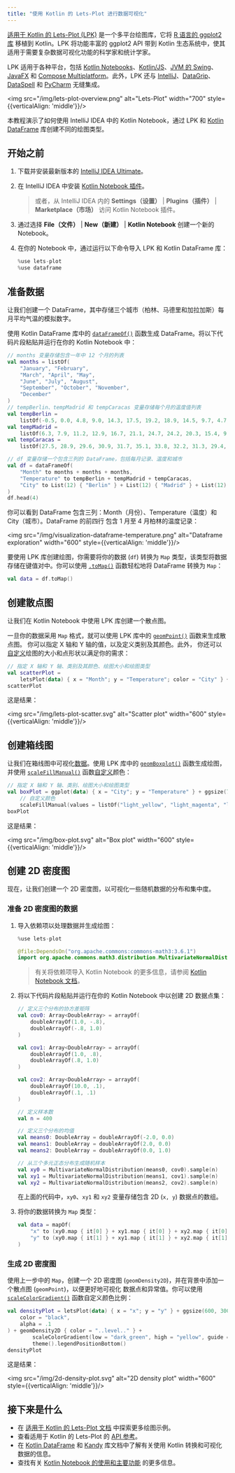 ```yaml
---
title: "使用 Kotlin 的 Lets-Plot 进行数据可视化"
---
```

[适用于 Kotlin 的 Lets-Plot (LPK)](https://lets-plot.org/kotlin/get-started.html) 是一个多平台绘图库，它将 [R 语言的 ggplot2 库](https://ggplot2.tidyverse.org/) 移植到 Kotlin。LPK 将功能丰富的 ggplot2 API 带到 Kotlin 生态系统中，使其适用于需要复杂数据可视化功能的科学家和统计学家。

LPK 适用于各种平台，包括 [Kotlin Notebooks](data-analysis-overview#notebooks)、[Kotlin/JS](js-overview)、[JVM 的 Swing](https://docs.oracle.com/javase/8/docs/technotes/guides/swing/)、[JavaFX](https://openjfx.io/) 和 [Compose Multiplatform](https://www.jetbrains.com/lp/compose-multiplatform/)。此外，LPK 还与 [IntelliJ](https://www.jetbrains.com/idea/)、[DataGrip](https://www.jetbrains.com/datagrip/)、[DataSpell](https://www.jetbrains.com/dataspell/) 和 [PyCharm](https://www.jetbrains.com/pycharm/) 无缝集成。

<img src="/img/lets-plot-overview.png" alt="Lets-Plot" width="700" style={{verticalAlign: 'middle'}}/>

本教程演示了如何使用 IntelliJ IDEA 中的 Kotlin Notebook，通过 LPK 和 [Kotlin DataFrame](https://kotlin.github.io/dataframe/gettingstarted.html) 库创建不同的绘图类型。

## 开始之前

1. 下载并安装最新版本的 [IntelliJ IDEA Ultimate](https://www.jetbrains.com/idea/download/?section=mac)。
2. 在 IntelliJ IDEA 中安装 [Kotlin Notebook 插件](https://plugins.jetbrains.com/plugin/16340-kotlin-notebook)。

   > 或者，从 IntelliJ IDEA 内的 **Settings（设置）** | **Plugins（插件）** | **Marketplace（市场）** 访问 Kotlin Notebook 插件。
   >
   

3. 通过选择 **File（文件）** | **New（新建）** | **Kotlin Notebook** 创建一个新的 Notebook。
4. 在你的 Notebook 中，通过运行以下命令导入 LPK 和 Kotlin DataFrame 库：

    ```kotlin
    %use lets-plot
    %use dataframe
    ```

## 准备数据

让我们创建一个 DataFrame，其中存储三个城市（柏林、马德里和加拉加斯）每月平均气温的模拟数字。

使用 Kotlin DataFrame 库中的 [`dataFrameOf()`](https://kotlin.github.io/dataframe/createdataframe.html#dataframeof) 函数生成 DataFrame。将以下代码片段粘贴并运行在你的 Kotlin Notebook 中：

```kotlin
// months 变量存储包含一年中 12 个月的列表
val months = listOf(
    "January", "February",
    "March", "April", "May",
    "June", "July", "August",
    "September", "October", "November",
    "December"
)
// tempBerlin、tempMadrid 和 tempCaracas 变量存储每个月的温度值列表
val tempBerlin =
    listOf(-0.5, 0.0, 4.8, 9.0, 14.3, 17.5, 19.2, 18.9, 14.5, 9.7, 4.7, 1.0)
val tempMadrid =
    listOf(6.3, 7.9, 11.2, 12.9, 16.7, 21.1, 24.7, 24.2, 20.3, 15.4, 9.9, 6.6)
val tempCaracas =
    listOf(27.5, 28.9, 29.6, 30.9, 31.7, 35.1, 33.8, 32.2, 31.3, 29.4, 28.9, 27.6)

// df 变量存储一个包含三列的 DataFrame，包括每月记录、温度和城市
val df = dataFrameOf(
    "Month" to months + months + months,
    "Temperature" to tempBerlin + tempMadrid + tempCaracas,
    "City" to List(12) { "Berlin" } + List(12) { "Madrid" } + List(12) { "Caracas" }
)
df.head(4)
```

你可以看到 DataFrame 包含三列：Month（月份）、Temperature（温度）和 City（城市）。DataFrame 的前四行
包含 1 月至 4 月柏林的温度记录：

<img src="/img/visualization-dataframe-temperature.png" alt="Dataframe exploration" width="600" style={{verticalAlign: 'middle'}}/>

要使用 LPK 库创建绘图，你需要将你的数据 (`df`) 转换为 `Map` 类型，该类型将数据存储在键值对中。你可以使用 [`.toMap()`](https://kotlinlang.org/api/latest/jvm/stdlib/kotlin.collections/to-map.html) 函数轻松地将 DataFrame 转换为 `Map`：

```kotlin
val data = df.toMap()
```

## 创建散点图

让我们在 Kotlin Notebook 中使用 LPK 库创建一个散点图。

一旦你的数据采用 `Map` 格式，就可以使用 LPK 库中的 [`geomPoint()`](https://lets-plot.org/kotlin/api-reference/-lets--plot--kotlin/org.jetbrains.letsPlot.geom/geom-point/index.html) 函数来生成散点图。
你可以指定 X 轴和 Y 轴的值，以及定义类别及其颜色。此外，
你还可以[自定义](https://lets-plot.org/kotlin/aesthetics.html#point-shapes)绘图的大小和点形状以满足你的需求：

```kotlin
// 指定 X 轴和 Y 轴、类别及其颜色、绘图大小和绘图类型
val scatterPlot =
    letsPlot(data) { x = "Month"; y = "Temperature"; color = "City" } + ggsize(600, 500) + geomPoint(shape = 15)
scatterPlot
```

这是结果：

<img src="/img/lets-plot-scatter.svg" alt="Scatter plot" width="600" style={{verticalAlign: 'middle'}}/>

## 创建箱线图

让我们在箱线图中可视化[数据](#prepare-the-data)。使用 LPK 库中的 [`geomBoxplot()`](https://lets-plot.org/kotlin/api-reference/-lets--plot--kotlin/org.jetbrains.letsPlot.geom/geom-boxplot.html)
函数生成绘图，并使用 [`scaleFillManual()`](https://lets-plot.org/kotlin/api-reference/-lets--plot--kotlin/org.jetbrains.letsPlot.scale/scale-fill-manual.html) 函数[自定义](https://lets-plot.org/kotlin/aesthetics.html#point-shapes)颜色：

```kotlin
// 指定 X 轴和 Y 轴、类别、绘图大小和绘图类型
val boxPlot = ggplot(data) { x = "City"; y = "Temperature" } + ggsize(700, 500) + geomBoxplot { fill = "City" } +
    // 自定义颜色        
    scaleFillManual(values = listOf("light_yellow", "light_magenta", "light_green"))
boxPlot
```

这是结果：

<img src="/img/box-plot.svg" alt="Box plot" width="600" style={{verticalAlign: 'middle'}}/>

## 创建 2D 密度图

现在，让我们创建一个 2D 密度图，以可视化一些随机数据的分布和集中度。

### 准备 2D 密度图的数据

1. 导入依赖项以处理数据并生成绘图：

   ```kotlin
   %use lets-plot

   @file:DependsOn("org.apache.commons:commons-math3:3.6.1")
   import org.apache.commons.math3.distribution.MultivariateNormalDistribution
   ```

   > 有关将依赖项导入 Kotlin Notebook 的更多信息，请参阅 [Kotlin Notebook 文档](https://www.jetbrains.com/help/idea/kotlin-notebook.html#add-dependencies)。
   > 

2. 将以下代码片段粘贴并运行在你的 Kotlin Notebook 中以创建 2D 数据点集：

   ```kotlin
   // 定义三个分布的协方差矩阵
   val cov0: Array<DoubleArray> = arrayOf(
       doubleArrayOf(1.0, -.8),
       doubleArrayOf(-.8, 1.0)
   )
   
   val cov1: Array<DoubleArray> = arrayOf(
       doubleArrayOf(1.0, .8),
       doubleArrayOf(.8, 1.0)
   )
   
   val cov2: Array<DoubleArray> = arrayOf(
       doubleArrayOf(10.0, .1),
       doubleArrayOf(.1, .1)
   )
   
   // 定义样本数
   val n = 400
   
   // 定义三个分布的均值
   val means0: DoubleArray = doubleArrayOf(-2.0, 0.0)
   val means1: DoubleArray = doubleArrayOf(2.0, 0.0)
   val means2: DoubleArray = doubleArrayOf(0.0, 1.0)
   
   // 从三个多元正态分布生成随机样本
   val xy0 = MultivariateNormalDistribution(means0, cov0).sample(n)
   val xy1 = MultivariateNormalDistribution(means1, cov1).sample(n)
   val xy2 = MultivariateNormalDistribution(means2, cov2).sample(n)
   ```

   在上面的代码中，`xy0`、`xy1` 和 `xy2` 变量存储包含 2D (`x, y`) 数据点的数组。

3. 将你的数据转换为 `Map` 类型：

   ```kotlin
   val data = mapOf(
       "x" to (xy0.map { it[0] } + xy1.map { it[0] } + xy2.map { it[0] }).toList(),
       "y" to (xy0.map { it[1] } + xy1.map { it[1] } + xy2.map { it[1] }).toList()
   )
   ```

### 生成 2D 密度图

使用上一步中的 `Map`，创建一个 2D 密度图 (`geomDensity2D`)，并在背景中添加一个散点图 (`geomPoint`)，以便更好地可视化
数据点和异常值。你可以使用 [`scaleColorGradient()`](https://lets-plot.org/kotlin/api-reference/-lets--plot--kotlin/org.jetbrains.letsPlot.scale/scale-color-gradient.html) 函数自定义颜色比例：

```kotlin
val densityPlot = letsPlot(data) { x = "x"; y = "y" } + ggsize(600, 300) + geomPoint(
    color = "black",
    alpha = .1
) + geomDensity2D { color = "..level.." } +
        scaleColorGradient(low = "dark_green", high = "yellow", guide = guideColorbar(barHeight = 10, barWidth = 300)) +
        theme().legendPositionBottom()
densityPlot
```

这是结果：

<img src="/img/2d-density-plot.svg" alt="2D density plot" width="600" style={{verticalAlign: 'middle'}}/>

## 接下来是什么

* 在 [适用于 Kotlin 的 Lets-Plot 文档](https://lets-plot.org/kotlin/charts.html) 中探索更多绘图示例。
* 查看适用于 Kotlin 的 Lets-Plot 的 [API 参考](https://lets-plot.org/kotlin/api-reference/)。
* 在 [Kotlin DataFrame](https://kotlin.github.io/dataframe/info.html) 和 [Kandy](https://kotlin.github.io/kandy/welcome.html) 库文档中了解有关使用 Kotlin 转换和可视化数据的信息。
* 查找有关 [Kotlin Notebook 的使用和主要功能](https://www.jetbrains.com/help/idea/kotlin-notebook.html) 的更多信息。